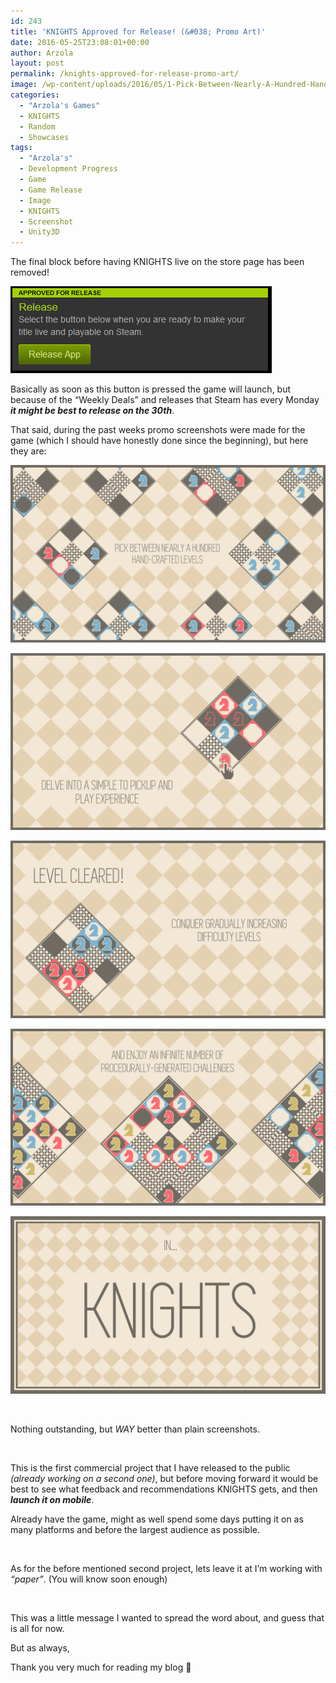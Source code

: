 ```yaml
---
id: 243
title: 'KNIGHTS Approved for Release! (&#038; Promo Art)'
date: 2016-05-25T23:08:01+00:00
author: Arzola
layout: post
permalink: /knights-approved-for-release-promo-art/
image: /wp-content/uploads/2016/05/1-Pick-Between-Nearly-A-Hundred-Hand-Crafted-Levels.jpg
categories:
  - "Arzola's Games"
  - KNIGHTS
  - Random
  - Showcases
tags:
  - "Arzola's"
  - Development Progress
  - Game
  - Game Release
  - Image
  - KNIGHTS
  - Screenshot
  - Unity3D
---
```

The final block before having KNIGHTS live on the store page has been removed!

[<img class="aligncenter size-full wp-image-231" src="/images/posts/2016/05/Store-Ready.png" alt="Store Ready"   />](/images/posts/2016/05/Store-Ready.png)

Basically as soon as this button is pressed the game will launch, but because of the &#8220;Weekly Deals&#8221; and releases that Steam has every Monday  _**it might be best to release on the 30th**_.

That said, during the past weeks promo screenshots were made for the game (which I should have honestly done since the beginning), but here they are:

<div id='gallery-1' class='gallery galleryid-243 gallery-columns-5 gallery-size-thumbnail'>
  <dl class='gallery-item'>
    <dt class='gallery-icon landscape'>
      <a href='/images/posts/2016/05/1-Pick-Between-Nearly-A-Hundred-Hand-Crafted-Levels.jpg'><img   src="/images/posts/2016/05/1-Pick-Between-Nearly-A-Hundred-Hand-Crafted-Levels.jpg" class="attachment-thumbnail size-thumbnail" alt="" /></a>
    </dt>
  </dl>
  
  <dl class='gallery-item'>
    <dt class='gallery-icon landscape'>
      <a href='/images/posts/2016/05/2-Delve-Into-A-Simple-To-Pickup-And-Play-Experience.jpg'><img   src="/images/posts/2016/05/2-Delve-Into-A-Simple-To-Pickup-And-Play-Experience.jpg" class="attachment-thumbnail size-thumbnail" alt="" /></a>
    </dt>
  </dl>
  
  <dl class='gallery-item'>
    <dt class='gallery-icon landscape'>
      <a href='/images/posts/2016/05/3-Conquer-Gradually-Increasing-Difficulty-Levels.jpg'><img   src="/images/posts/2016/05/3-Conquer-Gradually-Increasing-Difficulty-Levels.jpg" class="attachment-thumbnail size-thumbnail" alt="" /></a>
    </dt>
  </dl>
  
  <dl class='gallery-item'>
    <dt class='gallery-icon landscape'>
      <a href='/images/posts/2016/05/4-And-Enjoy-an-Infinite-Number-of-Procedurally-Generated-Challenges.jpg'><img   src="/images/posts/2016/05/4-And-Enjoy-an-Infinite-Number-of-Procedurally-Generated-Challenges.jpg" class="attachment-thumbnail size-thumbnail" alt="" /></a>
    </dt>
  </dl>
  
  <dl class='gallery-item'>
    <dt class='gallery-icon landscape'>
      <a href='/images/posts/2016/05/5-In-KNIGHTS.jpg'><img   src="/images/posts/2016/05/5-In-KNIGHTS.jpg" class="attachment-thumbnail size-thumbnail" alt="" /></a>
    </dt>
  </dl>
  
  <br style="clear: both" />
</div>

Nothing outstanding, but _WAY_ better than plain screenshots.

&nbsp;

This is the first commercial project that I have released to the public _(already working on a second one)_, but before moving forward it would be best to see what feedback and recommendations KNIGHTS gets, and then **_launch it on mobile_**.

Already have the game, might as well spend some days putting it on as many platforms and before the largest audience as possible.

&nbsp;

As for the before mentioned second project, lets leave it at I&#8217;m working with _&#8220;paper&#8221;_. (You will know soon enough)

&nbsp;

This was a little message I wanted to spread the word about, and guess that is all for now.

But as always,

Thank you very much for reading my blog 🙂

<!-- AddThis Advanced Settings generic via filter on the_content -->

<!-- AddThis Share Buttons generic via filter on the_content -->